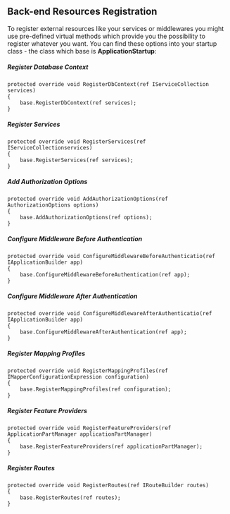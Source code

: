 ## Back-end Resources Registration

To register external resources like your services or middlewares you might use pre-defined virtual methods which provide you the possibility to register whatever you want. You can find these options into your startup class - the class which base is **ApplicationStartup**:

##### Register Database Context 

```
protected override void RegisterDbContext(ref IServiceCollection services)
{
    base.RegisterDbContext(ref services);
}
```

##### Register Services

```
protected override void RegisterServices(ref IServiceCollectionservices)
{
    base.RegisterServices(ref services);
}
```

##### Add Authorization Options

```
protected override void AddAuthorizationOptions(ref AuthorizationOptions options)
{
    base.AddAuthorizationOptions(ref options);
}
```

##### Configure Middleware Before Authentication

```
protected override void ConfigureMiddlewareBeforeAuthenticatio(ref IApplicationBuilder app)
{
    base.ConfigureMiddlewareBeforeAuthentication(ref app);
}
```

##### Configure Middleware After Authentication

```
protected override void ConfigureMiddlewareAfterAuthenticatio(ref IApplicationBuilder app)
{
    base.ConfigureMiddlewareAfterAuthentication(ref app);
}
```

##### Register Mapping Profiles

```
protected override void RegisterMappingProfiles(ref IMapperConfigurationExpression configuration)
{
    base.RegisterMappingProfiles(ref configuration);
}
```

##### Register Feature Providers

```
protected override void RegisterFeatureProviders(ref ApplicationPartManager applicationPartManager)
{
    base.RegisterFeatureProviders(ref applicationPartManager);
}
```

##### Register Routes

```
protected override void RegisterRoutes(ref IRouteBuilder routes)
{
    base.RegisterRoutes(ref routes);
}
```